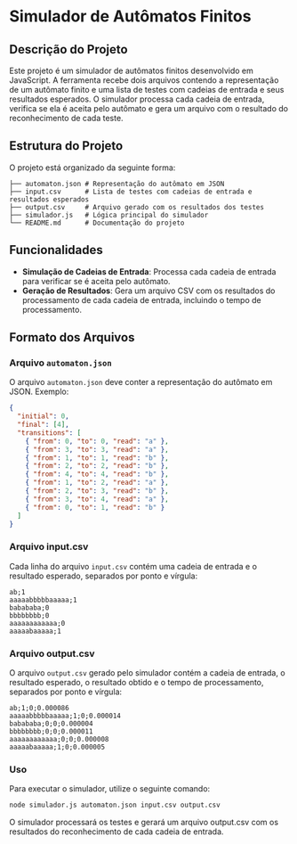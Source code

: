 # Simulador de Autômatos Finitos

## Descrição do Projeto

Este projeto é um simulador de autômatos finitos desenvolvido em JavaScript. A ferramenta recebe dois arquivos contendo a representação de um autômato finito e uma lista de testes com cadeias de entrada e seus resultados esperados. O simulador processa cada cadeia de entrada, verifica se ela é aceita pelo autômato e gera um arquivo com o resultado do reconhecimento de cada teste.

## Estrutura do Projeto

O projeto está organizado da seguinte forma:
````
├── automaton.json # Representação do autômato em JSON
├── input.csv      # Lista de testes com cadeias de entrada e resultados esperados
├── output.csv     # Arquivo gerado com os resultados dos testes
├── simulador.js   # Lógica principal do simulador
└── README.md      # Documentação do projeto
````
## Funcionalidades

- **Simulação de Cadeias de Entrada**: Processa cada cadeia de entrada para verificar se é aceita pelo autômato.
- **Geração de Resultados**: Gera um arquivo CSV com os resultados do processamento de cada cadeia de entrada, incluindo o tempo de processamento.

## Formato dos Arquivos

### Arquivo `automaton.json`

O arquivo `automaton.json` deve conter a representação do autômato em JSON. Exemplo:

```json 
{
  "initial": 0,
  "final": [4],
  "transitions": [
    { "from": 0, "to": 0, "read": "a" },
    { "from": 3, "to": 3, "read": "a" },
    { "from": 1, "to": 1, "read": "b" },
    { "from": 2, "to": 2, "read": "b" },
    { "from": 4, "to": 4, "read": "b" },
    { "from": 1, "to": 2, "read": "a" },
    { "from": 2, "to": 3, "read": "b" },
    { "from": 3, "to": 4, "read": "a" },
    { "from": 0, "to": 1, "read": "b" }
  ]
}
``````
### Arquivo input.csv

Cada linha do arquivo `input.csv` contém uma cadeia de entrada e o resultado esperado, separados por ponto e vírgula:

````
ab;1
aaaaabbbbbaaaaa;1
babababa;0
bbbbbbbb;0
aaaaaaaaaaaa;0
aaaaabaaaaa;1
````

### Arquivo output.csv

O arquivo `output.csv` gerado pelo simulador contém a cadeia de entrada, o resultado esperado, o resultado obtido e o tempo de processamento, separados por ponto e vírgula:
````
ab;1;0;0.000086
aaaaabbbbbaaaaa;1;0;0.000014
babababa;0;0;0.000004
bbbbbbbb;0;0;0.000011
aaaaaaaaaaaa;0;0;0.000008
aaaaabaaaaa;1;0;0.000005
````
### Uso

Para executar o simulador, utilize o seguinte comando:

```bash
node simulador.js automaton.json input.csv output.csv
````
O simulador processará os testes e gerará um arquivo output.csv com os resultados do reconhecimento de cada cadeia de entrada.


 

 
